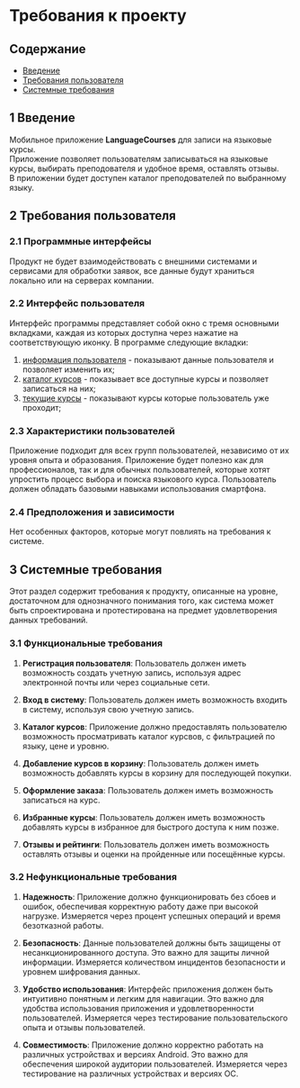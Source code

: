 # ﻿Требования к проекту
## Содержание
- [Введение](#1-Введение)
- [Требования пользователя](#2-Требования-пользователя)
- [Системные требования](#3-Системные-требования)

## 1 Введение

Мобильное приложение **LanguageCourses** для записи на языковые курсы.  
Приложение позволяет пользователям записываться на языковые курсы, выбирать преподователя и удобное время, оставлять отзывы.  
В приложении будет доступен каталог преподователей по выбранному языку.

## 2 Требования пользователя

### 2.1 Программные интерфейсы 

Продукт не будет взаимодействовать с внешними системами и сервисами для обработки заявок, все данные будут храниться локально или на серверах компании.

### 2.2 Интерфейс пользователя 

Интерфейс программы представляет собой окно с тремя основными вкладками, каждая из которых доступна через нажатие на соответствующую иконку. В программе следующие вкладки:

1) [информация пользователя](mockups/profile_page.png) - показывают данные пользователя и позволяет изменить их;  
2) [каталог курсов](mockups/catalog_page.png) - показывает все доступные курсы и позволяет записаться на них;  
3) [текущие курсы](mockups/progress_page.png) - показывают курсы которые пользователь уже проходит;

### 2.3 Характеристики пользователей 

Приложение подходит для всех групп пользователей, независимо от их уровня опыта и образования. Приложение будет полезно как для профессионалов, так и для обычных пользователей, которые хотят упростить процесс выбора и поиска языкового курса. Пользователь должен обладать базовыми навыками использования смартфона.

### 2.4 Предположения и зависимости 

Нет особенных факторов, которые могут повлиять на требования к системе.

## 3 Системные требования

Этот раздел содержит требования к продукту, описанные на уровне, достаточном для однозначного понимания того, как система может быть спроектирована и протестирована на предмет удовлетворения данных требований.

### 3.1 Функциональные требования 

1. **Регистрация пользователя**: Пользователь должен иметь возможность создать учетную запись, используя адрес электронной почты или через социальные сети.

2. **Вход в систему**: Пользователь должен иметь возможность входить в систему, используя свою учетную запись.

3. **Каталог курсов**: Приложение должно предоставлять пользователю возможность просматривать каталог курсвов, с фильтрацией по языку, цене и уровню.

4. **Добавление курсов в корзину**: Пользователь должен иметь возможность добавлять курсы в корзину для последующей покупки.

5. **Оформление заказа**: Пользователь должен иметь возможность записаться на курс.

6. **Избранные курсы**: Пользователь должен иметь возможность добавлять курсы в избранное для быстрого доступа к ним позже.

7. **Отзывы и рейтинги**: Пользователь должен иметь возможность оставлять отзывы и оценки на пройденные или посещённые курсы.

### 3.2 Нефункциональные требования 

1. **Надежность**: Приложение должно функционировать без сбоев и ошибок, обеспечивая корректную работу даже при высокой нагрузке. Измеряется через процент успешных операций и время безотказной работы.

2. **Безопасность**: Данные пользователей должны быть защищены от несанкционированного доступа. Это важно для защиты личной информации. Измеряется количеством инцидентов безопасности и уровнем шифрования данных.

3. **Удобство использования**: Интерфейс приложения должен быть интуитивно понятным и легким для навигации. Это важно для удобства использования приложения и удовлетворенности пользователей. Измеряется через тестирование пользовательского опыта и отзывы пользователей.

4. **Совместимость**: Приложение должно корректно работать на различных устройствах и версиях Android. Это важно для обеспечения широкой аудитории пользователей. Измеряется через тестирование на различных устройствах и версиях ОС.
